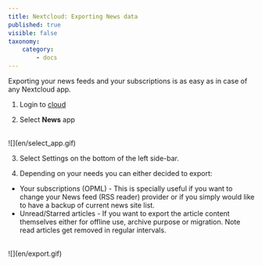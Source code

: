 ```yaml
---
title: Nextcloud: Exporting News data
published: true
visible: false
taxonomy:
    category:
        - docs
---
```


Exporting your news feeds and your subscriptions is as easy as in case of any Nextcloud app.

1. Login to [cloud](https://cloud.disroot.org)

2. Select **News** app
<br>
![](en/select_app.gif)

3. Select Settings on the bottom of the left side-bar.

5. Depending on your needs you can either decided to export:
  - Your subscriptions (OPML) - This is specially useful if you want to change your News feed (RSS reader) provider or if you simply would like to have a backup of current news site list.
  - Unread/Starred articles - If you want to export the article content themselves either for offline use, archive purpose or migration. Note read articles get removed in regular intervals.
<br>
![](en/export.gif)
